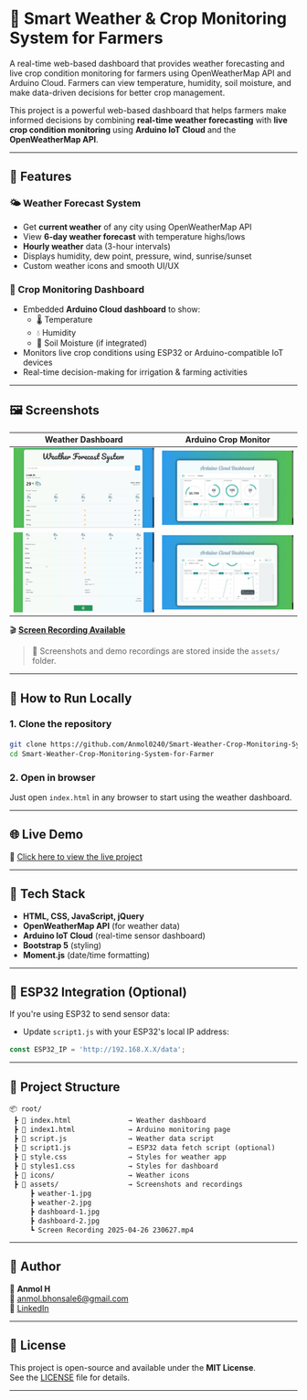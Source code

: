 

# 🌾 Smart Weather & Crop Monitoring System for Farmers

A real-time web-based dashboard that provides weather forecasting and live crop condition monitoring for farmers using OpenWeatherMap API and Arduino Cloud. Farmers can view temperature, humidity, soil moisture, and make data-driven decisions for better crop management.

This project is a powerful web-based dashboard that helps farmers make informed decisions by combining **real-time weather forecasting** with **live crop condition monitoring** using **Arduino IoT Cloud** and the **OpenWeatherMap API**.

---

## 🔧 Features

### 🌤️ Weather Forecast System
- Get **current weather** of any city using OpenWeatherMap API
- View **6-day weather forecast** with temperature highs/lows
- **Hourly weather** data (3-hour intervals)
- Displays humidity, dew point, pressure, wind, sunrise/sunset
- Custom weather icons and smooth UI/UX

### 🌱 Crop Monitoring Dashboard
- Embedded **Arduino Cloud dashboard** to show:
  - 🌡️ Temperature
  - 💧 Humidity
  - 🌾 Soil Moisture (if integrated)
- Monitors live crop conditions using ESP32 or Arduino-compatible IoT devices
- Real-time decision-making for irrigation & farming activities

---

## 🖼️ Screenshots

| Weather Dashboard | Arduino Crop Monitor |
|-------------------|----------------------|
| ![Weather 1](assets/text.txt/weather%20-1.jpg) | ![Dashboard 1](assets/text.txt/dashboard%20-1.jpg) |
| ![Weather 2](assets/text.txt/weather-2.jpg) | ![Dashboard 2](assets/text.txt/dashboard%20-2.jpg) |

🎬 **[Screen Recording Available](assets/text.txt/demo-vidio.mp4)**

> 📸 Screenshots and demo recordings are stored inside the `assets/` folder.

---

## 🚀 How to Run Locally

### 1. Clone the repository
```bash
git clone https://github.com/Anmol0240/Smart-Weather-Crop-Monitoring-System-for-Farmer.git
cd Smart-Weather-Crop-Monitoring-System-for-Farmer
```

### 2. Open in browser
Just open `index.html` in any browser to start using the weather dashboard.

---

## 🌐 Live Demo

🔗 [Click here to view the live project](https://anmol0240.github.io/Smart-Weather-Crop-Monitoring-System-for-Farmers/)


---

## 🧠 Tech Stack

- **HTML, CSS, JavaScript, jQuery**
- **OpenWeatherMap API** (for weather data)
- **Arduino IoT Cloud** (real-time sensor dashboard)
- **Bootstrap 5** (styling)
- **Moment.js** (date/time formatting)

---

## 📡 ESP32 Integration (Optional)

If you're using ESP32 to send sensor data:
- Update `script1.js` with your ESP32's local IP address:
```js
const ESP32_IP = 'http://192.168.X.X/data';
```

---

## 📁 Project Structure

```
📦 root/
 ┣ 📄 index.html              → Weather dashboard
 ┣ 📄 index1.html             → Arduino monitoring page
 ┣ 📄 script.js               → Weather data script
 ┣ 📄 script1.js              → ESP32 data fetch script (optional)
 ┣ 📄 style.css               → Styles for weather app
 ┣ 📄 styles1.css             → Styles for dashboard
 ┣ 📁 icons/                  → Weather icons
 ┣ 📁 assets/                 → Screenshots and recordings
     ┣ weather-1.jpg
     ┣ weather-2.jpg
     ┣ dashboard-1.jpg
     ┣ dashboard-2.jpg
     ┗ Screen Recording 2025-04-26 230627.mp4
```

---

## 🙌 Author

👤 **Anmol H**  
📧 anmol.bhonsale6@gmail.com  
🔗 [LinkedIn](https://www.linkedin.com/in/anmol-h-5148332a1)

---

## 📄 License

This project is open-source and available under the **MIT License**.  
See the [LICENSE](LICENSE) file for details.

---
